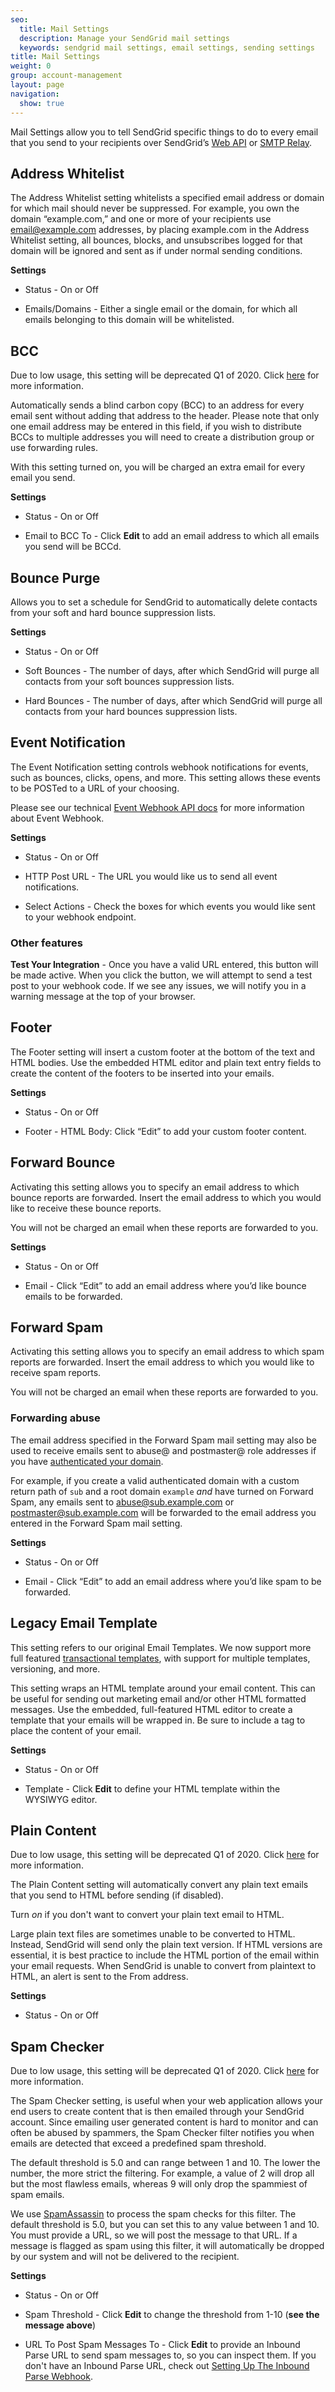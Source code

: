 ```yaml
---
seo:
  title: Mail Settings
  description: Manage your SendGrid mail settings
  keywords: sendgrid mail settings, email settings, sending settings
title: Mail Settings
weight: 0
group: account-management
layout: page
navigation:
  show: true
---
```


Mail Settings allow you to tell SendGrid specific things to do to every email that you send to your recipients over SendGrid’s [Web API]({{root_url}}/api-reference/) or [SMTP Relay]({{root_url}}/glossary/smtp-relay/).

## 	Address Whitelist

The Address Whitelist setting whitelists a specified email address or domain for which mail should never be suppressed. For example, you own the domain “example.com,” and one or more of your recipients use email@example.com addresses, by placing example.com in the Address Whitelist setting, all bounces, blocks, and unsubscribes logged for that domain will be ignored and sent as if under normal sending conditions.

**Settings**

* Status - On or Off

* Emails/Domains - Either a single email or the domain, for which all emails belonging to this domain will be whitelisted.

## 	BCC

<call-out type="warning">

Due to low usage, this setting will be deprecated Q1 of 2020. Click [here]({{root_url}}/account-and-settings/retired-mail-settings/) for more information.

</call-out>

Automatically sends a blind carbon copy (BCC) to an address for every email sent without adding that address to the header. Please note that only one email address may be entered in this field, if you wish to distribute BCCs to multiple addresses you will need to create a distribution group or use forwarding rules.

<call-out type="warning">

With this setting turned on, you will be charged an extra email for every email you send.

</call-out>

 **Settings**

* Status - On or Off

* Email to BCC To - Click **Edit** to add an email address to which all emails you send will be BCCd.

## 	Bounce Purge

Allows you to set a schedule for SendGrid to automatically delete contacts from your soft and hard bounce suppression lists.

**Settings**

* Status - On or Off

* Soft Bounces - The number of days, after which SendGrid will purge all contacts from your soft bounces suppression lists.

* Hard Bounces - The number of days, after which SendGrid will purge all contacts from your hard bounces suppression lists.

## 	Event Notification

The Event Notification setting controls webhook notifications for events, such as bounces, clicks, opens, and more. This setting allows these events to be POSTed to a URL of your choosing.

Please see our technical [Event Webhook API docs](/API_Reference/Webhooks/event.html) for more information about Event Webhook.

**Settings**

* Status - On or Off

* HTTP Post URL - The URL you would like us to send all event notifications.

* Select Actions - Check the boxes for which events you would like sent to your webhook endpoint.

 ### 	Other features

**Test Your Integration** - Once you have a valid URL entered, this button will be made active. When you click the button, we will attempt to send a test post to your webhook code. If we see any issues, we will notify you in a warning message at the top of your browser.

## 	Footer

The Footer setting will insert a custom footer at the bottom of the text and HTML bodies. Use the embedded HTML editor and plain text entry fields to create the content of the footers to be inserted into your emails.

 **Settings**

* Status - On or Off

* Footer - HTML Body: Click “Edit” to add your custom footer content.

## 	Forward Bounce

Activating this setting allows you to specify an email address to which bounce reports are forwarded. Insert the email address to which you would like to receive these bounce reports.

<call-out>

You will not be charged an email when these reports are forwarded to you.

</call-out>

**Settings**

* Status - On or Off

* Email - Click “Edit” to add an email address where you’d like bounce emails to be forwarded.

## 	Forward Spam

Activating this setting allows you to specify an email address to which spam reports are forwarded. Insert the email address to which you would like to receive spam reports.

<call-out>

You will not be charged an email when these reports are forwarded to you.

</call-out>


###	Forwarding abuse

The email address specified in the Forward Spam mail setting may also be used to receive emails sent to abuse@ and postmaster@ role addresses if you have [authenticated your domain]({{root_url}}/ui/account-and-settings/how-to-set-up-domain-authentication/).

For example, if you create a valid authenticated domain with a custom return path of `sub` and a root domain `example` *and* have turned on Forward Spam, any emails sent to abuse@sub.example.com or postmaster@sub.example.com will be forwarded to the email address you entered in the Forward Spam mail setting.

**Settings**

* Status - On or Off

* Email - Click “Edit” to add an email address where you’d like spam to be forwarded.

## 	Legacy Email Template

<call-out type="warning">

This setting refers to our original Email Templates. We now support more full featured [transactional templates]({{root_url}}/ui/sending-email/how-to-send-an-email-with-dynamic-transactional-templates/), with support for multiple templates, versioning, and more.

</call-out>

This setting wraps an HTML template around your email content. This can be useful for sending out marketing email and/or other HTML formatted messages. Use the embedded, full-featured HTML editor to create a template that your emails will be wrapped in. Be sure to include a tag to place the content of your email.

**Settings**

* Status - On or Off

* Template - Click **Edit** to define your HTML template within the WYSIWYG editor.

## 	Plain Content

<call-out type="warning">

Due to low usage, this setting will be deprecated Q1 of 2020. Click [here]({{root_url}}/account-and-settings/retired-mail-settings/) for more information.

</call-out>

The Plain Content setting will automatically convert any plain text emails that you send to HTML before sending (if disabled).

Turn *on* if you don't want to convert your plain text email to HTML.

<call-out>

Large plain text files are sometimes unable to be converted to HTML. Instead, SendGrid will send only the plain text version. If HTML versions are essential, it is best practice to include the HTML portion of the email within your email requests. When SendGrid is unable to convert from plaintext to HTML, an alert is sent to the From address.

</call-out>

**Settings**

* Status - On or Off

## 	Spam Checker

<call-out type="warning">

Due to low usage, this setting will be deprecated Q1 of 2020. Click [here]({{root_url}}/account-and-settings/retired-mail-settings/) for more information.

</call-out>

The Spam Checker setting, is useful when your web application allows your end users to create content that is then emailed through your SendGrid account. Since emailing user generated content is hard to monitor and can often be abused by spammers, the Spam Checker filter notifies you when emails are detected that exceed a predefined spam threshold.

<call-out type="warning">

The default threshold is 5.0 and can range between 1 and 10. The lower the number, the more strict the filtering. For example, a value of 2 will drop all but the most flawless emails, whereas 9 will only drop the spammiest of spam emails.

</call-out>

We use [SpamAssassin](http://spamassassin.apache.org/full/3.4.x/doc/Mail_SpamAssassin_Conf.html#scoring_options) to process the spam checks for this filter. The default threshold is 5.0, but you can set this to any value between 1 and 10. You must provide a URL, so we will post the message to that URL. If a message is flagged as spam using this filter, it will automatically be dropped by our system and will not be delivered to the recipient.

**Settings**

* Status - On or Off

* Spam Threshold - Click **Edit** to change the threshold from 1-10 (**see the message above**)

* URL To Post Spam Messages To - Click **Edit** to provide an Inbound Parse URL to send spam messages to, so you can inspect them. If you don't have an Inbound Parse URL, check out [Setting Up The Inbound Parse Webhook]({{root_url}}/for-developers/parsing-email/inbound-email/).
